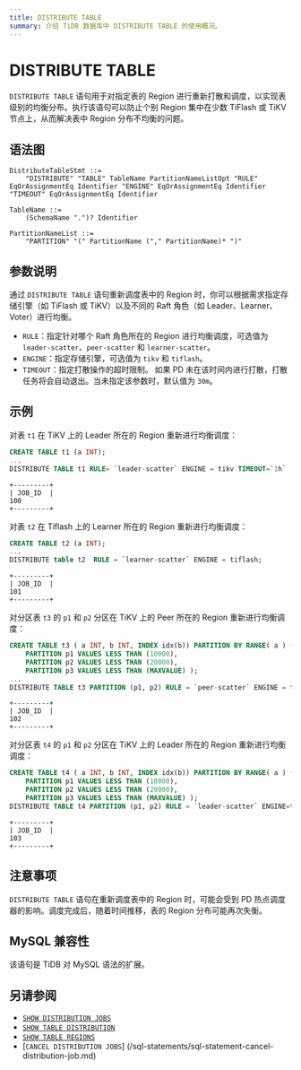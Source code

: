 ```yaml
---
title: DISTRIBUTE TABLE
summary: 介绍 TiDB 数据库中 DISTRIBUTE TABLE 的使用概况。
---
```


# DISTRIBUTE TABLE

`DISTRIBUTE TABLE` 语句用于对指定表的 Region 进行重新打散和调度，以实现表级别的均衡分布。执行该语句可以防止个别 Region 集中在少数 TiFlash 或 TiKV 节点上，从而解决表中 Region 分布不均衡的问题。

## 语法图

```ebnf+diagram
DistributeTableStmt ::=
    "DISTRIBUTE" "TABLE" TableName PartitionNameListOpt "RULE" EqOrAssignmentEq Identifier "ENGINE" EqOrAssignmentEq Identifier "TIMEOUT" EqOrAssignmentEq Identifier

TableName ::=
    (SchemaName ".")? Identifier

PartitionNameList ::=
    "PARTITION" "(" PartitionName ("," PartitionName)* ")"

```

## 参数说明

通过 `DISTRIBUTE TABLE` 语句重新调度表中的 Region 时，你可以根据需求指定存储引擎（如 TiFlash 或 TiKV）以及不同的 Raft 角色（如 Leader、Learner、Voter）进行均衡。

- `RULE`：指定针对哪个 Raft 角色所在的 Region 进行均衡调度，可选值为 `leader-scatter`、`peer-scatter` 和 `learner-scatter`。
- `ENGINE`：指定存储引擎，可选值为 `tikv` 和 `tiflash`。
- `TIMEOUT`：指定打散操作的超时限制。 如果 PD 未在该时间内进行打散，打散任务将会自动退出。当未指定该参数时，默认值为 `30m`。


## 示例

对表 `t1` 在 TiKV 上的 Leader 所在的 Region 重新进行均衡调度：

```sql
CREATE TABLE t1 (a INT);
...
DISTRIBUTE TABLE t1 RULE= `leader-scatter` ENGINE = tikv TIMEOUT=`1h`
```

```
+---------+
| JOB_ID  |
100
+---------+
```

对表 `t2` 在 Tiflash 上的 Learner 所在的 Region 重新进行均衡调度：

```sql
CREATE TABLE t2 (a INT);
...
DISTRIBUTE table t2  RULE = `learner-scatter` ENGINE = tiflash;
```

```
+---------+
| JOB_ID  | 
101
+---------+
```

对分区表 `t3` 的 `p1` 和 `p2` 分区在 TiKV 上的 Peer 所在的 Region 重新进行均衡调度：

```sql
CREATE TABLE t3 ( a INT, b INT, INDEX idx(b)) PARTITION BY RANGE( a ) (
    PARTITION p1 VALUES LESS THAN (10000),
    PARTITION p2 VALUES LESS THAN (20000),
    PARTITION p3 VALUES LESS THAN (MAXVALUE) );
...
DISTRIBUTE TABLE t3 PARTITION (p1, p2) RULE = `peer-scatter` ENGINE = tikv;
```

```
+---------+
| JOB_ID  |
102
+---------+
```

对分区表 `t4` 的 `p1` 和 `p2` 分区在 TiKV 上的 Leader 所在的 Region 重新进行均衡调度：

```sql
CREATE TABLE t4 ( a INT, b INT, INDEX idx(b)) PARTITION BY RANGE( a ) (
    PARTITION p1 VALUES LESS THAN (10000),
    PARTITION p2 VALUES LESS THAN (20000),
    PARTITION p3 VALUES LESS THAN (MAXVALUE) );
DISTRIBUTE TABLE t4 PARTITION (p1, p2) RULE = `leader-scatter` ENGINE=tiflash;
```

```
+---------+
| JOB_ID  |
103
+---------+
```

## 注意事项

`DISTRIBUTE TABLE` 语句在重新调度表中的 Region 时，可能会受到 PD 热点调度器的影响。调度完成后，随着时间推移，表的 Region 分布可能再次失衡。

## MySQL 兼容性

该语句是 TiDB 对 MySQL 语法的扩展。

## 另请参阅

- [`SHOW DISTRIBUTION JOBS`](/sql-statements/sql-statement-show-distribution-jobs.md)
- [`SHOW TABLE DISTRIBUTION`](/sql-statements/sql-statement-show-table-distribution.md)
- [`SHOW TABLE REGIONS`](/sql-statements/sql-statement-show-table-regions.md)
- [`CANCEL DISTRIBUTION JOBS`] (/sql-statements/sql-statement-cancel-distribution-job.md)